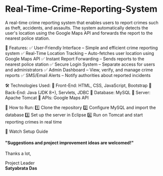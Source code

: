# Real-Time-Crime-Reporting-System
A real-time crime reporting system that enables users to report crimes such as theft, accidents, and assaults. The system automatically detects the user's location using the Google Maps API and forwards the report to the nearest police station.

🔹 Features:
✅ User-Friendly Interface – Simple and efficient crime reporting system
✅ Real-Time Location Tracking – Auto-fetches user location using Google Maps API
✅ Instant Report Forwarding – Sends reports to the nearest police station
✅ Secure Login System – Separate access for users and administrators
✅ Admin Dashboard – View, verify, and manage crime reports
✅ SMS/Email Alerts – Notify authorities about reported incidents

🛠️ Technologies Used:
🔹 Front-End: HTML, CSS, JavaScript, Bootstrap
🔹 Back-End: Java (JDK 8+), Servlets, JDBC
🔹 Database: MySQL
🔹 Server: Apache Tomcat
🔹 APIs: Google Maps API

📌 How to Run:
1️⃣ Clone the repository
2️⃣ Configure MySQL and import the database
3️⃣ Set up the server in Eclipse
4️⃣ Run on Tomcat and start reporting crimes in real time

🔗 Watch Setup Guide

#### "Suggestions and project improvement ideas are welcomed!"

<bold>Thanks a lot,</bold><br/>

 Project Leader<br/>
 <b>Satyabrata Das</b>
